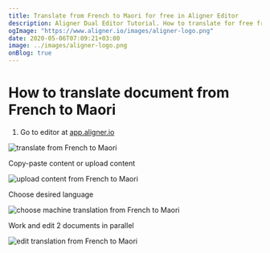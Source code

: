 ```yaml
---
title: Translate from French to Maori for free in Aligner Editor
description: Aligner Dual Editor Tutorial. How to translate for free from French to Maori. Aligner is multilingual document management platform. 
ogImage: "https://www.aligner.io/images/aligner-logo.png"
date: 2020-05-06T07:09:21+03:00
image: ../images/aligner-logo.png
onBlog: true
---
```


# How to translate document from French to Maori

1. Go to editor at [app.aligner.io](https://app.aligner.io "Aligner App web page")

![translate from French to Maori](../aligner-blank-editor.png "translate from French to Maori")

Copy-paste content or upload content

![upload content from French to Maori](../aligner-uploaded-document.png "upload content from French to Maori")

Choose desired language

![choose machine translation from French to Maori](../aligner-language-dropdown.png "choose machine translation from French to Maori")

Work and edit 2 documents in parallel

![edit translation from French to Maori](../aligner-double-sitded-editor.png "edit translation from French to Maori")

